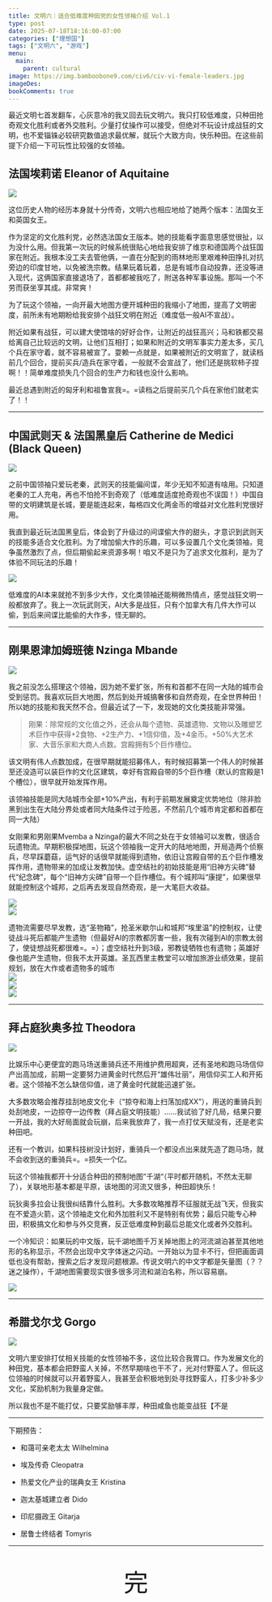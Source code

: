 ```yaml
---
title: 文明六｜适合低难度种田党的女性领袖介绍 Vol.1
type: post
date: 2025-07-18T18:16:00-07:00
categories: ["理想国"]
tags: ["文明六", "游戏"]
menu:
  main:
    parent: cultural
image: https://img.bamboobone9.com/civ6/civ-vi-female-leaders.jpg
imageDes: 
bookComments: true
---
```

最近文明七首发翻车，心灰意冷的我又回去玩文明六。我只打较低难度，只种田抢奇观文化胜利或者外交胜利。少量打仗操作可以接受，但绝对不玩设计成战狂的文明，也不爱锱铢必较研究数值追求最优解，就玩个大致方向，快乐种田。在这些前提下介绍一下可玩性比较强的女领袖。

## 法国埃莉诺 Eleanor of Aquitaine

![](https://img.bamboobone9.com/civ6/civ-vi-france-eleanor.jpg)

这位历史人物的经历本身就十分传奇，文明六也相应地给了她两个版本：法国女王和英国女王。

作为坚定的文化胜利党，必然选法国女王版本。她的技能看字面意思感觉很扯，以为没什么用。但我第一次玩的时候系统很贴心地给我安排了维京和德国两个战狂国家在附近。我根本没工夫去管他俩，一直在分配到的雨林地形里艰难种田挣扎对抗旁边的印度甘地，以免被洗宗教。结果玩着玩着，总是有城市自动投靠，还没等进入现代，这俩国家直接退场了，首都都被我吃了，附送各种军事设施。那叫一个不劳而获坐享其成。非常爽！

为了玩这个领袖，一向开最大地图方便开城种田的我缩小了地图，提高了文明密度，前所未有地期盼给我安排个战狂文明在附近（难度低一般AI不宣战）。

附近如果有战狂，可以建大使馆啥的好好合作，让附近的战狂高兴；马和铁都交易给离自己比较远的文明，让他们互相打；如果和附近的文明军事实力差太多，买几个兵在家守着，就不容易被宣了。耍赖一点就是，如果被附近的文明宣了，就读档前几个回合，提前买兵/造兵在家守着，一般就不会宣战了，他们还是挑软柿子捏啊！！简单难度损失几个回合的生产力和钱也没什么影响。

最近总遇到附近的匈牙利和祖鲁宣我=。=读档之后提前买几个兵在家他们就老实了！！  

---

## 中国武则天 & 法国黑皇后 Catherine de Medici (Black Queen)

![](https://img.bamboobone9.com/civ6/civ-vi-wuzetian.jpg)

之前中国领袖只爱玩老秦，武则天的技能偏间谍，年少无知不知道有啥用。只知道老秦的工人充电，再也不怕抢不到奇观了（低难度适度抢奇观也不误国！）中国自带的文明建筑是长城，要是能连起来，每格四文化两金币的增益对文化胜利党很好用。

我直到最近玩法国黑皇后，体会到了升级过的间谍偷大作的甜头，才意识到武则天的技能多适合文化胜利。为了增加偷大作的乐趣，可以多设置几个文化类领袖，竞争虽然激烈了点，但后期偷起来资源多啊！咱又不是只为了追求文化胜利，是为了体验不同玩法的乐趣！

![](https://img.bamboobone9.com/civ6/civ-vi-catherine-de-medici.jpg)

低难度的AI本来就抢不到多少大作，文化类领袖还能稍微热情点，感觉战狂文明一般都放弃了。我上一次玩武则天，AI大多是战狂，只有个加拿大有几件大作可以偷，到后来间谍比能偷的大作多，怪无聊的。  


---

## 刚果恩津加姆班徳 Nzinga Mbande

![](https://img.bamboobone9.com/civ6/civ-vi-nzinga-mbande.jpg)

我之前没怎么搭理这个领袖，因为她不爱扩张，所有和首都不在同一大陆的城市会受到惩罚。我喜欢玩巨大地图，然后到处开城搞奢侈和自然奇观，在全世界种田！所以她的技能和我天然不合。但最近试了一下，发现她的文化类技能非常强。

> 刚果：除常规的文化值之外，还会从每个遗物、英雄遗物、文物以及雕塑艺术巨作中获得+2食物、+2生产力、+1信仰值，及+4金币。+50%大艺术家、大音乐家和大商人点数。宫殿拥有5个巨作槽位。
> 

该文明有伟人点数加成，在很早期就能招募伟人，有时候招募第一个伟人的时候甚至还没造可以装巨作的文化区建筑，幸好有宫殿自带的5个巨作槽（默认的宫殿是1个槽位），很早就开始发挥作用。

该领袖技能是同大陆城市全部+10%产出，有利于前期发展奠定优势地位（除非脸黑到出生在大陆分界处或者同大陆条件过于险恶，不然前几个城市肯定都和首都在同一大陆）

女刚果和男刚果Mvemba a Nzinga的最大不同之处在于女领袖可以发教，很适合玩遗物流。早期积极探地图，玩这个领袖我一定开大的陆地地图，开局造两个侦察兵，尽早踩蘑菇，运气好的话很早就能得到遗物，依旧让宫殿自带的五个巨作槽发挥作用，遗物带来的加成让发教加快。虚空结社的初始技能是用“旧神方尖碑”替代“纪念碑”，每个“旧神方尖碑”自带一个巨作槽位。有个城邦叫“康提”，如果很早就能控制这个城邦，之后再去发现自然奇观，是一大笔巨大收益。


![](https://img.bamboobone9.com/civ6/civ-vi-kandy.jpg)  
![](https://img.bamboobone9.com/civ6/civ-vi-reliquaries.jpg) 



遗物流需要尽早发教，选“圣物箱”，抢圣米歇尔山和城邦“埃里温”的控制权，让使徒战斗死后都能产生遗物（但最好AI的宗教都厉害一些，我有次碰到AI的宗教太弱了，使徒想战死都很难=。=）；虚空结社升到3级，邪教徒牺牲也有遗物；英雄好像也能产生遗物，但我不太开英雄。圣瓦西里主教堂可以增加旅游业绩效果，提前规划，放在大作或者遗物多的城市  
![](https://img.bamboobone9.com/civ6/civ-vi-yerevan.jpg)    
![](https://img.bamboobone9.com/civ6/civ-vi-st-basils-cathedral.jpg)  
![](https://img.bamboobone9.com/civ6/civ-vi-mont-st-michel.jpg) 





---

## 拜占庭狄奥多拉 Theodora

![](https://img.bamboobone9.com/civ6/civ-vi-theodora.jpg)

比娱乐中心更便宜的跑马场送重骑兵还不用维护费用超爽，还有圣地和跑马场信仰产出高加成，前期一定要努力进黄金时代然后开“雄伟壮丽”，用信仰买工人和开拓者。这个领袖不怎么缺信仰值，进了黄金时代就能迅速扩张。

大多数攻略会推荐挂刮地皮文化卡（“掠夺和海上扫荡加成XX”），用送的重骑兵到处刮地皮，一边掠夺一边传教（拜占庭文明技能）……我试验了好几局，结果只要一开战，我的大好局面就会玩崩，后来我放弃了，我一点打仗天赋没有，还是老实种田吧。

还有一个教训，如果科技树没计划好，重骑兵一个都没点出来就先造了跑马场，就不会收到送的重骑兵=。=损失一个亿。

玩这个领袖我都开十分适合种田的预制地图”千湖“（平时都开随机，不然太无聊了），关联地形基本都是平原，该地图的河流又很多，种田超快乐！

玩狄奥多拉会让我很纠结靠什么胜利。大多数攻略推荐不征服就无战飞天，但我实在不爱造火箭，这个领袖走文化和外加胜利又不是特别有优势；最后只能专心种田，积极搞文化和参与外交竞赛，反正低难度种到最后总能文化或者外交胜利。

一个冷知识：如果玩的中文版，玩千湖地图千万关掉地图上的河流湖泊甚至其他地形的名称显示，不然会出现中文字体迷之闪动。一开始以为显卡不行，但把画面调低也没有帮助，搜索之后才发现问题根源。传说文明六的中文字都是矢量图（？？迷之操作），千湖地图需要现实很多很多河流和湖泊名称，所以容易崩。  

![](https://img.bamboobone9.com/civ6/map-anno.jpg)

---

## 希腊戈尔戈 Gorgo

![](https://img.bamboobone9.com/civ6/civ-vi-gorgo.jpg)

文明六里安排打仗相关技能的女性领袖不多，这位比较合我胃口。作为发展文化的种田党，基本都会把野蛮人关掉，不然早期啥也干不了，光对付野蛮人了。但玩这位领袖的时候就可以开着野蛮人，我甚至会积极地到处寻找野蛮人，打多少补多少文化，奖励机制为我量身定做。

所以我也不是不能打仗，只要奖励够丰厚，种田咸鱼也能变战狂【不是  

---


下期预告：  

- 和蔼可亲老太太 Wilhelmina  

- 埃及传奇 Cleopatra  

- 热爱文化产业的瑞典女王 Kristina  

- 迦太基城建立者 Dido  

- 印尼摄政王 Gitarja  

- 居鲁士终结者 Tomyris

---

<div style="text-align: center; font-size: 48px; padding: 20px;">
  完
</div>
